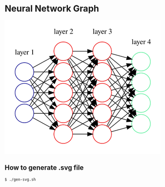 # Neural Network Graph

![main.svg](./main.svg)

## How to generate .svg file

```bash
$ ./gen-svg.sh
```
